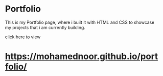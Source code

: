 # Portfolio

This is my Portfolio page, where i built it with HTML and CSS to showcase my projects that i am currently building.

click here to view

# https://mohamednoor.github.io/portfolio/
